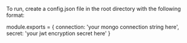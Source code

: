 To run, create a config.json file in the root directory with the following format:

module.exports = {
  connection: 'your mongo connection string here',
  secret: 'your jwt encryption secret here'
}
